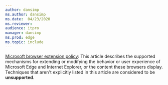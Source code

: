 ```yaml
---
author: dansimp
ms.author: dansimp
ms.date:  04/23/2020
ms.reviewer: 
audience: itpro
manager: dansimp
ms.prod: edge
ms.topic: include
---
```


[Microsoft browser extension policy](https://docs.microsoft.com/legal/microsoft-edge/microsoft-browser-extension-policy):
This article describes the supported mechanisms for extending or modifying the behavior or user experience of Microsoft Edge and Internet Explorer, or the content these browsers display. Techniques that aren't explicitly listed in this article are considered to be **unsupported**.

